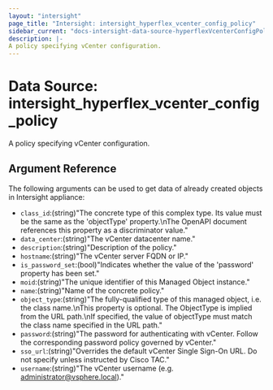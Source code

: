 ```yaml
---
layout: "intersight"
page_title: "Intersight: intersight_hyperflex_vcenter_config_policy"
sidebar_current: "docs-intersight-data-source-hyperflexVcenterConfigPolicy"
description: |-
A policy specifying vCenter configuration.
---
```


# Data Source: intersight_hyperflex_vcenter_config_policy
A policy specifying vCenter configuration.
## Argument Reference
The following arguments can be used to get data of already created objects in Intersight appliance:
* `class_id`:(string)"The concrete type of this complex type. Its value must be the same as the 'objectType' property.\nThe OpenAPI document references this property as a discriminator value."
* `data_center`:(string)"The vCenter datacenter name."
* `description`:(string)"Description of the policy."
* `hostname`:(string)"The vCenter server FQDN or IP."
* `is_password_set`:(bool)"Indicates whether the value of the 'password' property has been set."
* `moid`:(string)"The unique identifier of this Managed Object instance."
* `name`:(string)"Name of the concrete policy."
* `object_type`:(string)"The fully-qualified type of this managed object, i.e. the class name.\nThis property is optional. The ObjectType is implied from the URL path.\nIf specified, the value of objectType must match the class name specified in the URL path."
* `password`:(string)"The password for authenticating with vCenter. Follow the corresponding password policy governed by vCenter."
* `sso_url`:(string)"Overrides the default vCenter Single Sign-On URL. Do not specify unless instructed by Cisco TAC."
* `username`:(string)"The vCenter username (e.g. administrator@vsphere.local)."
